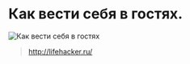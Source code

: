 # Как вести себя в гостях.

![Как вести себя в гостях](/images/Kulinar/Soup/botsch_classic_004.png 'Как вести себя в гостях')

> http://lifehacker.ru/
